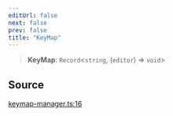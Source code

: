 ```yaml
---
editUrl: false
next: false
prev: false
title: "KeyMap"
---
```


> **KeyMap**: `Record`\<`string`, (`editor`) => `void`\>

## Source

[keymap-manager.ts:16](https://github.com/dgmjs/dgmjs/blob/main/packages/core/src/keymap-manager.ts#L16)
